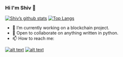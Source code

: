 ### Hi I'm Shiv 👋

[![Shiv’s github stats](https://github-readme-stats.vercel.app/api?username=shivsondhi&count_private=true&theme=gruvbox)](https://github.com/shivsondhi)
[![Top Langs](https://github-readme-stats.vercel.app/api/top-langs/?username=shivsondhi&count_private=true&layout=compact&theme=gruvbox)](https://github.com/shivsondhi)

- 🔭 I’m currently working on a blockchain project.
- 👯 Open to collaborate on anything written in python. 
- 📫 How to reach me:

<a href="https://www.linkedin.com/in/shivsondhi/">![alt text](https://img.shields.io/badge/-LinkedIn-0e76a8?style=plastic&logo=linkedIn)</a>
<a href="https://twitter.com/shivsondhi">![alt text](https://img.shields.io/badge/-Twitter-1DA1F2?style=plastic&logo=Twitter)</a>

<!--
**shivsondhi/shivsondhi** is a ✨ _special_ ✨ repository because its `README.md` (this file) appears on your GitHub profile.

Here are some ideas to get you started:

- 🤔 I’m looking for help with ...
- 💬 Ask me about ...
- 😄 Pronouns: ...
- ⚡ Fun fact: ...
-->

